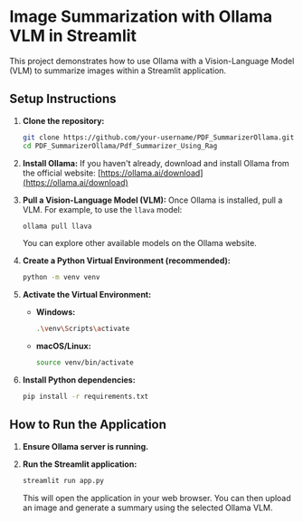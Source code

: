 # Image Summarization with Ollama VLM in Streamlit

This project demonstrates how to use Ollama with a Vision-Language Model (VLM) to summarize images within a Streamlit application.

## Setup Instructions

1.  **Clone the repository:**
    ```bash
    git clone https://github.com/your-username/PDF_SummarizerOllama.git
    cd PDF_SummarizerOllama/Pdf_Summarizer_Using_Rag
    ```

2.  **Install Ollama:**
    If you haven't already, download and install Ollama from the official website: [https://ollama.ai/download](https://ollama.ai/download)

3.  **Pull a Vision-Language Model (VLM):**
    Once Ollama is installed, pull a VLM. For example, to use the `llava` model:
    ```bash
    ollama pull llava
    ```
    You can explore other available models on the Ollama website.

4.  **Create a Python Virtual Environment (recommended):**
    ```bash
    python -m venv venv
    ```

5.  **Activate the Virtual Environment:**
    *   **Windows:**
        ```bash
        .\venv\Scripts\activate
        ```
    *   **macOS/Linux:**
        ```bash
        source venv/bin/activate
        ```

6.  **Install Python dependencies:**
    ```bash
    pip install -r requirements.txt
    ```

## How to Run the Application

1.  **Ensure Ollama server is running.**

2.  **Run the Streamlit application:**
    ```bash
    streamlit run app.py
    ```

    This will open the application in your web browser. You can then upload an image and generate a summary using the selected Ollama VLM.